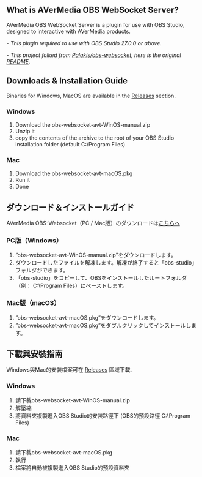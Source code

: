What is AVerMedia OBS WebSocket Server?
------------
AVerMedia OBS WebSocket Server is a plugin for use with OBS Studio, designed to interactive with AVerMedia products.

*- This plugin required to use with OBS Studio 27.0.0 or above.*

*- This project folked from [Palakis/obs-websocket](https://github.com/Palakis/obs-websocket "Palskis/obs-websocket"), here is the original [README](https://github.com/Palakis/obs-websocket/blob/4.x-current/README.md "README").*


Downloads & Installation Guide
------------
Binaries for Windows, MacOS are available in the [Releases](https://github.com/AVerMedia-Technologies-Inc/obs-websocket/releases "Releases") section.

### Windows
1. Download the obs-websocket-avt-WinOS-manual.zip
2. Unzip it
3. copy the contents of the archive to the root of your OBS Studio installation folder (default C:\Program Files\)

### Mac
1. Download the obs-websocket-avt-macOS.pkg
2. Run it
3. Done

ダウンロード＆インストールガイド
------------
AVerMedia OBS-Websocket（PC / Mac版）のダウンロードは[こちらへ](https://github.com/AVerMedia-Technologies-Inc/obs-websocket/releases "Releases")

### PC版（Windows）
1. ”obs-websocket-avt-WinOS-manual.zip”をダウンロードします。
2. ダウンロードしたファイルを解凍します。解凍が終了すると「obs-studio」フォルダができます。
3. 「obs-studio」をコピーして、OBSをインストールしたルートフォルダ（例： C:\Program Files）にペーストします。

### Mac版（macOS）
1. ”obs-websocket-avt-macOS.pkg”をダウンロードします。
2. ”obs-websocket-avt-macOS.pkg”をダブルクリックしてインストールします。

下載與安裝指南
------------
Windows與Mac的安裝檔案可在 [Releases](https://github.com/AVerMedia-Technologies-Inc/obs-websocket/releases "Releases") 區域下載.

### Windows
1. 請下載obs-websocket-avt-WinOS-manual.zip
2. 解壓縮
3. 將資料夾複製進入OBS Studio的安裝路徑下 (OBS的預設路徑 C:\Program Files\)

### Mac
1. 請下載obs-websocket-avt-macOS.pkg
2. 執行
3. 檔案將自動被複製進入OBS Studio的預設資料夾
